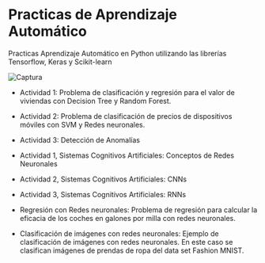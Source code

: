 # Practicas de Aprendizaje Automático
Practicas Aprendizaje Automático en Python utilizando las librerías Tensorflow, Keras y Scikit-learn

![Captura](https://user-images.githubusercontent.com/9929241/118838976-69067b80-b8c6-11eb-9bd6-ae05232f64ff.PNG)


*  Actividad 1: Problema de clasificación y regresión para el valor de viviendas con Decision Tree y Random Forest.


*  Actividad 2: Problema de clasificación de precios de dispositivos móviles con SVM y Redes neuronales.


*  Actividad 3: Detección de Anomalías

* Actividad 1, Sistemas Cognitivos Artificiales: Conceptos de Redes Neuronales

* Actividad 2, Sistemas Cognitivos Artificiales: CNNs

* Actividad 3, Sistemas Cognitivos Artificiales: RNNs

*  Regresión con Redes neuronales: Problema de regresión para calcular la eficacia de los coches en galones por milla con redes neuronales.

*  Clasificación de imágenes con redes neuronales: Ejemplo de clasificación de imágenes con redes neuronales. En este caso se clasifican imágenes de prendas de ropa del data set Fashion MNIST.
